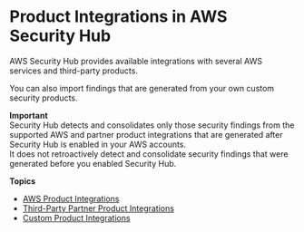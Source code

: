 # Product Integrations in AWS Security Hub<a name="securityhub-findings-providers"></a>

AWS Security Hub provides available integrations with several AWS services and third\-party products\.

You can also import findings that are generated from your own custom security products\.

**Important**  
Security Hub detects and consolidates only those security findings from the supported AWS and partner product integrations that are generated after Security Hub is enabled in your AWS accounts\.  
It does not retroactively detect and consolidate security findings that were generated before you enabled Security Hub\.

**Topics**
+ [AWS Product Integrations](securityhub-internal-providers.md)
+ [Third\-Party Partner Product Integrations](securityhub-partner-providers.md)
+ [Custom Product Integrations](securityhub-custom-providers.md)